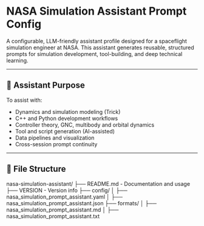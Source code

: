 # NASA Simulation Assistant Prompt Config

A configurable, LLM-friendly assistant profile designed for a spaceflight simulation engineer at NASA. This assistant generates reusable, structured prompts for simulation development, tool-building, and deep technical learning.

---

## 🧠 Assistant Purpose

To assist with:
- Dynamics and simulation modeling (Trick)
- C++ and Python development workflows
- Controller theory, GNC, multibody and orbital dynamics
- Tool and script generation (AI-assisted)
- Data pipelines and visualization
- Cross-session prompt continuity

---

## 📁 File Structure

nasa-simulation-assistant/
├── README.md - Documentation and usage
├── VERSION - Version info
├── config/
│ ├── nasa_simulation_prompt_assistant.yaml
│ ├── nasa_simulation_prompt_assistant.json
├── formats/
│ ├── nasa_simulation_prompt_assistant.md
│ ├── nasa_simulation_prompt_assistant.txt
